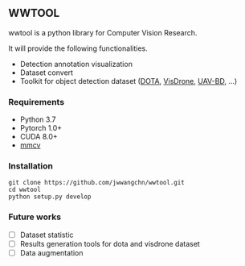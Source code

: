 ## WWTOOL
wwtool is a python library for Computer Vision Research.

It will provide the following functionalities.

- Detection annotation visualization
- Dataset convert
- Toolkit for object detection dataset ([DOTA](https://captain-whu.github.io/DOTA/index.html), [VisDrone](http://aiskyeye.com/), [UAV-BD](https://jwwangchn.cn/UAV-BD), ...)

### Requirements

- Python 3.7
- Pytorch 1.0+
- CUDA 8.0+
- [mmcv](https://github.com/open-mmlab/mmcv)

### Installation
```
git clone https://github.com/jwwangchn/wwtool.git
cd wwtool
python setup.py develop
```

### Future works
- [ ] Dataset statistic
- [ ] Results generation tools for dota and visdrone dataset
- [ ] Data augmentation